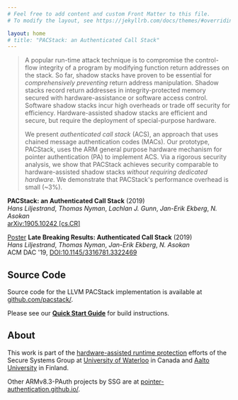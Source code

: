 ```yaml
---
# Feel free to add content and custom Front Matter to this file.
# To modify the layout, see https://jekyllrb.com/docs/themes/#overriding-theme-defaults

layout: home
# title: "PACStack: an Authenticated Call Stack"
---
```



> A popular run-time attack technique is to compromise the control-flow integrity of a program by modifying function return addresses on the stack. So far, shadow stacks have proven to be essential for _comprehensively preventing_ return address manipulation. Shadow stacks record return addresses in integrity-protected memory secured with hardware-assistance or software access control. Software shadow stacks incur high overheads or trade off security for efficiency. Hardware-assisted shadow stacks are efficient and secure, but require the deployment of special-purpose hardware.
>
> We present _authenticated call stack_ (ACS), an approach that uses chained message authentication codes (MACs). Our prototype, PACStack, uses the ARM general purpose hardware mechanism for pointer authentication (PA) to implement ACS. Via a rigorous security analysis, we show that PACStack achieves security comparable to hardware-assisted shadow stacks _without requiring dedicated hardware_. We demonstrate that PACStack's performance overhead is small (~3%).

**PACStack: an Authenticated Call Stack** (2019)  
*Hans Liljestrand*,
*Thomas Nyman*,
*Lachlan J. Gunn*,
*Jan-Erik Ekberg*,
*N. Asokan*  
[arXiv:1905.10242 \[cs.CR\]](https://arxiv.org/abs/1905.10242)

[Poster](/assets/pdfs/PACStack.DAC56-LBR-poster.pdf) **Late Breaking Results: Authenticated Call Stack** (2019)  
*Hans Liljestrand*,
*Thomas Nyman*,
*Jan-Erik Ekberg*,
*N. Asokan*  
ACM DAC '19,  [DOI:10.1145/3316781.3322469](http://doi.acm.org/10.1145/3316781.3322469)

## Source Code

Source code for the LLVM PACStack implementation is available at
[github.com/pacstack/](https://github.com/pacstack/).

Please see our [**Quick Start Guide**](quickstart.md) for build instructions.

## About

This work is part of the [hardware-assisted runtime
protection](https://ssg.aalto.fi/research/projects/harp) efforts of the Secure
Systems Group at [University of
Waterloo](https://crysp.uwaterloo.ca/research/SSG) in Canada and [Aalto
University](https://ssg.aalto.fi) in Finland.

Other ARMv8.3-PAuth projects by SSG are at [pointer-authentication.github.io/](https://pointer-authentication.github.io).
